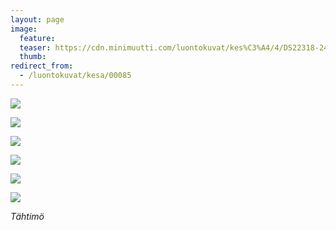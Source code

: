 ```yaml
---
layout: page
image:
  feature:
  teaser: https://cdn.minimuutti.com/luontokuvat/kes%C3%A4/4/DS22318-245px.jpg
  thumb:
redirect_from:
  - /luontokuvat/kesa/00085
---
```


![](https://cdn.minimuutti.com/luontokuvat/kes%C3%A4/5/DS22697-800px.jpg)

![](https://cdn.minimuutti.com/luontokuvat/kes%C3%A4/5/DS22698-800px.jpg)

![](https://cdn.minimuutti.com/luontokuvat/kes%C3%A4/4/DS22316-800px.jpg)

![](https://cdn.minimuutti.com/luontokuvat/kes%C3%A4/4/DS22317-800px.jpg)

![](https://cdn.minimuutti.com/luontokuvat/kes%C3%A4/4/DS22318-800px.jpg)

![](https://cdn.minimuutti.com/luontokuvat/kes%C3%A4/4/DS22319-800px.jpg)

*Tähtimö*

